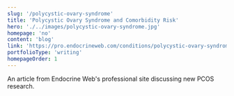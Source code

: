 ```yaml
---
slug: '/polycystic-ovary-syndrome'
title: 'Polycystic Ovary Syndrome and Comorbidity Risk'
hero: './../images/polycystic-ovary-syndrome.jpg'
homepage: 'no'
content: 'blog'
link: 'https://pro.endocrineweb.com/conditions/polycystic-ovary-syndrome/polycystic-ovary-syndrome-and-comorbidity-risk'
portfolioType: 'writing'
homepageOrder: 1
---
```


An article from Endocrine Web's professional site discussing new PCOS research.
